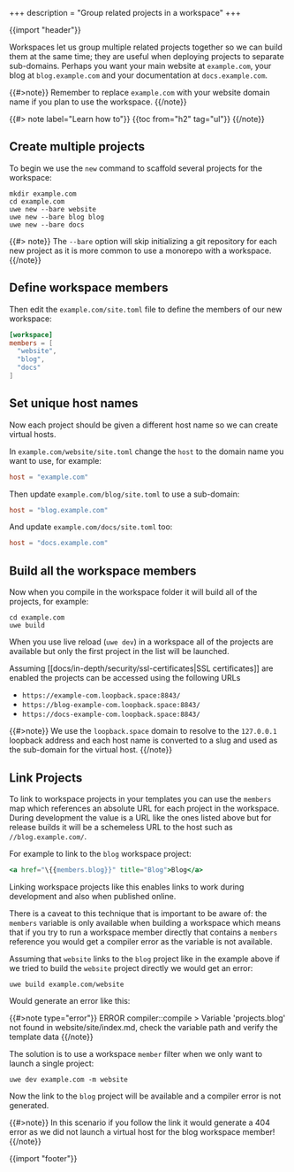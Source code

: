 +++
description = "Group related projects in a workspace"
+++

{{import "header"}}

Workspaces let us group multiple related projects together so we can build them at the same time; they are useful when deploying projects to separate sub-domains. Perhaps you want your main website at `example.com`, your blog at `blog.example.com` and your documentation at `docs.example.com`.

{{#>note}}
Remember to replace `example.com` with your website domain name if you plan to use the workspace.
{{/note}}

{{#> note label="Learn how to"}}
{{toc from="h2" tag="ul"}}
{{/note}}

## Create multiple projects

To begin we use the `new` command to scaffold several projects for the workspace:

```
mkdir example.com
cd example.com
uwe new --bare website
uwe new --bare blog blog
uwe new --bare docs
```

{{#> note}}
The `--bare` option will skip initializing a git repository for each new project as it is more common to use a monorepo with a workspace.
{{/note}}

## Define workspace members

Then edit the `example.com/site.toml` file to define the members of our new workspace:

```toml
[workspace]
members = [
  "website",
  "blog",
  "docs"
]
```

## Set unique host names

Now each project should be given a different host name so we can create virtual hosts.

In `example.com/website/site.toml` change the `host` to the domain name you want to use, for example:

```toml
host = "example.com"
```

Then update `example.com/blog/site.toml` to use a sub-domain:

```toml
host = "blog.example.com"
```

And update `example.com/docs/site.toml` too:

```toml
host = "docs.example.com"
```

## Build all the workspace members

Now when you compile in the workspace folder it will build all of the projects, for example:

```
cd example.com
uwe build
```

When you use live reload (`uwe dev`) in a workspace all of the projects are available but only the first project in the list will be launched.

Assuming [[docs/in-depth/security/ssl-certificates|SSL certificates]] are enabled the projects can be accessed using the following URLs

* `https://example-com.loopback.space:8843/`
* `https://blog-example-com.loopback.space:8843/`
* `https://docs-example-com.loopback.space:8843/`

{{#>note}}
We use the `loopback.space` domain to resolve to the `127.0.0.1` loopback address and each host name is converted to a slug and used as the sub-domain for the virtual host.
{{/note}}

## Link Projects

To link to workspace projects in your templates you can use the `members` map which references an absolute URL for each project in the workspace. During development the value is a URL like the ones listed above but for release builds it will be a schemeless URL to the host such as `//blog.example.com/`.

For example to link to the `blog` workspace project:

```handlebars
<a href="\{{members.blog}}" title="Blog">Blog</a>
```

Linking workspace projects like this enables links to work during development and also when published online.

There is a caveat to this technique that is important to be aware of: the `members` variable is only available when building a workspace which means that if you try to run a workspace member directly that contains a `members` reference you would get a compiler error as the variable is not available.

Assuming that `website` links to the `blog` project like in the example above if we tried to build the `website` project directly we would get an error:

```
uwe build example.com/website
```

Would generate an error like this:

{{#>note type="error"}}
ERROR compiler::compile  > Variable 'projects.blog' not found in website/site/index.md, check the variable path and verify the template data
{{/note}}

The solution is to use a workspace `member` filter when we only want to launch a single project:

```
uwe dev example.com -m website
```

Now the link to the `blog` project will be available and a compiler error is not generated.

{{#>note}}
In this scenario if you follow the link it would generate a 404 error as we did not launch a virtual host for the blog workspace member!
{{/note}}

{{import "footer"}}
